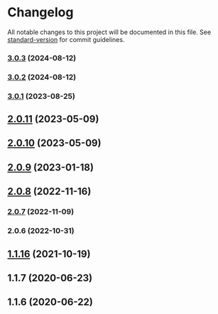 # Changelog

All notable changes to this project will be documented in this file. See [standard-version](https://github.com/conventional-changelog/standard-version) for commit guidelines.

### [3.0.3](https://github.com/EliteScientist/SharedRequirePlugin/compare/v3.0.2...v3.0.3) (2024-08-12)

### [3.0.2](https://github.com/EliteScientist/SharedRequirePlugin/compare/v3.0.1...v3.0.2) (2024-08-12)

### [3.0.1](https://github.com/EliteScientist/SharedRequirePlugin/compare/v2.0.11...v3.0.1) (2023-08-25)

## [2.0.11](https://github.com/EliteScientist/SharedRequirePlugin/compare/v2.0.10...v2.0.11) (2023-05-09)



## [2.0.10](https://github.com/EliteScientist/SharedRequirePlugin/compare/v2.0.9...v2.0.10) (2023-05-09)



## [2.0.9](https://github.com/EliteScientist/SharedRequirePlugin/compare/v2.0.8...v2.0.9) (2023-01-18)



## [2.0.8](https://github.com/EliteScientist/SharedRequirePlugin/compare/v2.0.7...v2.0.8) (2022-11-16)

### [2.0.7](https://github.com/EliteScientist/SharedRequirePlugin/compare/v2.0.6...v2.0.7) (2022-11-09)

### 2.0.6 (2022-10-31)

## [1.1.16](https://github.com/EliteScientist/SharedRequirePlugin/compare/v1.1.15...v1.1.16) (2021-10-19)



## 1.1.7 (2020-06-23)



## 1.1.6 (2020-06-22)

